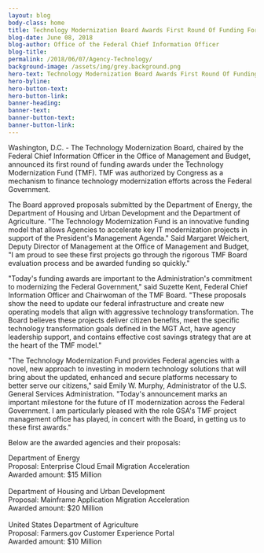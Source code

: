 ```yaml
---
layout: blog
body-class: home
title: Technology Modernization Board Awards First Round Of Funding For Modernizing Agency Technology
blog-date: June 08, 2018
blog-author: Office of the Federal Chief Information Officer 
blog-title:
permalink: /2018/06/07/Agency-Technology/
background-image: /assets/img/grey.background.png
hero-text: Technology Modernization Board Awards First Round Of Funding For Modernizing Agency Technology
hero-byline:
hero-button-text: 
hero-button-link: 
banner-heading: 
banner-text: 
banner-button-text: 
banner-button-link: 
---
```

Washington, D.C. - The Technology Modernization Board, chaired by the Federal Chief Information Officer in the Office of Management and Budget, announced its first round of funding awards under the Technology Modernization Fund (TMF). TMF was authorized by Congress as a mechanism to finance technology modernization efforts across the Federal Government.

The Board approved proposals submitted by the Department of Energy, the Department of Housing and Urban Development and the Department of Agriculture. "The Technology Modernization Fund is an innovative funding model that allows Agencies to accelerate key IT modernization projects in support of the President's Management Agenda." Said Margaret Weichert, Deputy Director of Management at the Office of Management and Budget, "I am proud to see these first projects go through the rigorous TMF Board evaluation process and be awarded funding so quickly."

"Today's funding awards are important to the Administration's commitment to modernizing the Federal Government," said Suzette Kent, Federal Chief Information Officer and Chairwoman of the TMF Board. "These proposals show the need to update our federal infrastructure and create new operating models that align with aggressive technology transformation. The Board believes these projects deliver citizen benefits, meet the specific technology transformation goals defined in the MGT Act, have agency leadership support, and contains effective cost savings strategy that are at the heart of the TMF model."

"The Technology Modernization Fund provides Federal agencies with a novel, new approach to investing in modern technology solutions that will bring about the updated, enhanced and secure platforms necessary to better serve our citizens," said Emily W. Murphy, Administrator of the U.S. General Services Administration. "Today's announcement marks an important milestone for the future of IT modernization across the Federal Government. I am particularly pleased with the role GSA's TMF project management office has played, in concert with the Board, in getting us to these first awards."

Below are the awarded agencies and their proposals:

Department of Energy
<br>Proposal: Enterprise Cloud Email Migration Acceleration
<br>Awarded amount: $15 Million
<br><br>
Department of Housing and Urban Development
<br>Proposal: Mainframe Application Migration Acceleration
<br>Awarded amount: $20 Million
<br><br>
United States Department of Agriculture
<br>Proposal: Farmers.gov Customer Experience Portal
<br>Awarded amount: $10 Million
